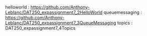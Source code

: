 helloworld : https://github.com/Anthony-Leblanc/DAT250_expassignment7_2HelloWorld
queuemessaging : https://github.com/Anthony-Leblanc/DAT250_expassignment7_3QueueMessaging
topics : DAT250_expassignment7_4Topics
